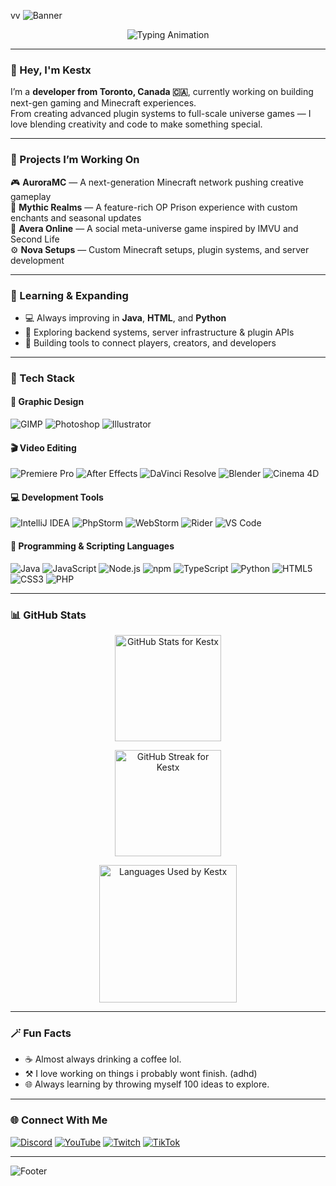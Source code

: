 vv<!-- Profile Banner -->
![Banner](https://capsule-render.vercel.app/api?type=waving&height=250&color=0:7F00FF,100:E100FF&text=K%20E%20S%20T&fontColor=ffffff&fontAlignY=40&fontSize=60&fontAlign=50)
<!-- Animated Intro Text -->
<p align="center">
  <img src="https://readme-typing-svg.herokuapp.com?font=Orbitron&size=30&duration=4000&pause=800&color=7F00FF&center=true&vCenter=true&width=700&lines=Welcome+to+my+page!;Minecraft+Developer;Game+Designer;Graphic+Designer;Web+Developer;Video+Editor" alt="Typing Animation">
</p>


---

### 👋 Hey, I'm **Kestx**
I’m a **developer from Toronto, Canada 🇨🇦**, currently working on building next-gen gaming and Minecraft experiences.  
From creating advanced plugin systems to full-scale universe games — I love blending creativity and code to make something special.

---

### 🚀 Projects I’m Working On
🎮 **AuroraMC** — A next-generation Minecraft network pushing creative gameplay  
💎 **Mythic Realms** — A feature-rich OP Prison experience with custom enchants and seasonal updates  
🌌 **Avera Online** — A social meta-universe game inspired by IMVU and Second Life  
⚙️ **Nova Setups** — Custom Minecraft setups, plugin systems, and server development  

---

### 🧠 Learning & Expanding
- 💻 Always improving in **Java**, **HTML**, and **Python**  
- 🔧 Exploring backend systems, server infrastructure & plugin APIs  
- 🧩 Building tools to connect players, creators, and developers  

---

### 🧠 Tech Stack

#### 🎨 Graphic Design
![GIMP](https://img.shields.io/badge/GIMP-0D1117?style=for-the-badge&logo=gimp&logoColor=FF4C4C)
![Photoshop](https://img.shields.io/badge/Photoshop-0D1117?style=for-the-badge&logo=adobephotoshop&logoColor=FF4C4C)
![Illustrator](https://img.shields.io/badge/Illustrator-0D1117?style=for-the-badge&logo=adobeillustrator&logoColor=FF4C4C)

#### 🎬 Video Editing
![Premiere Pro](https://img.shields.io/badge/Premiere%20Pro-0D1117?style=for-the-badge&logo=adobepremierepro&logoColor=00C8FF)
![After Effects](https://img.shields.io/badge/After%20Effects-0D1117?style=for-the-badge&logo=adobeaftereffects&logoColor=00C8FF)
![DaVinci Resolve](https://img.shields.io/badge/DaVinci%20Resolve-0D1117?style=for-the-badge&logo=davinciresolve&logoColor=00C8FF)
![Blender](https://img.shields.io/badge/Blender-0D1117?style=for-the-badge&logo=blender&logoColor=00C8FF)
![Cinema 4D](https://img.shields.io/badge/Cinema%204D-0D1117?style=for-the-badge&logo=cinema4d&logoColor=00C8FF)

#### 💻 Development Tools
![IntelliJ IDEA](https://img.shields.io/badge/IntelliJ%20IDEA-0D1117?style=for-the-badge&logo=intellijidea&logoColor=7F00FF)
![PhpStorm](https://img.shields.io/badge/PhpStorm-0D1117?style=for-the-badge&logo=phpstorm&logoColor=7F00FF)
![WebStorm](https://img.shields.io/badge/WebStorm-0D1117?style=for-the-badge&logo=webstorm&logoColor=7F00FF)
![Rider](https://img.shields.io/badge/Rider-0D1117?style=for-the-badge&logo=rider&logoColor=7F00FF)
![VS Code](https://img.shields.io/badge/VS%20Code-0D1117?style=for-the-badge&logo=visualstudiocode&logoColor=7F00FF)

#### 🧩 Programming & Scripting Languages
![Java](https://img.shields.io/badge/Java-0D1117?style=for-the-badge&logo=openjdk&logoColor=E100FF)
![JavaScript](https://img.shields.io/badge/JavaScript-0D1117?style=for-the-badge&logo=javascript&logoColor=E100FF)
![Node.js](https://img.shields.io/badge/Node.js-0D1117?style=for-the-badge&logo=node.js&logoColor=E100FF)
![npm](https://img.shields.io/badge/npm-0D1117?style=for-the-badge&logo=npm&logoColor=E100FF)
![TypeScript](https://img.shields.io/badge/TypeScript-0D1117?style=for-the-badge&logo=typescript&logoColor=E100FF)
![Python](https://img.shields.io/badge/Python-0D1117?style=for-the-badge&logo=python&logoColor=E100FF)
![HTML5](https://img.shields.io/badge/HTML5-0D1117?style=for-the-badge&logo=html5&logoColor=E100FF)
![CSS3](https://img.shields.io/badge/CSS3-0D1117?style=for-the-badge&logo=css3&logoColor=E100FF)
![PHP](https://img.shields.io/badge/PHP-0D1117?style=for-the-badge&logo=php&logoColor=E100FF)



---

### 📊 GitHub Stats
<div align="center">

  <!-- GitHub Stats -->
  <img
    src="https://github-readme-stats.vercel.app/api?username=Kestx&show_icons=true&count_private=true&hide_border=true&bg_color=0D1117&title_color=7F00FF&icon_color=E100FF&text_color=ffffff&border_radius=10&cache_seconds=7200&v=2"
    height="170"
    alt="GitHub Stats for Kestx"
  />

  <!-- Streak Stats -->
  <img
    src="https://streak-stats.demolab.com?user=Kestx&theme=radical&hide_border=true&background=0D1117&ring=7F00FF&fire=E100FF&currStreakLabel=ffffff&border_radius=10"
    height="170"
    alt="GitHub Streak for Kestx"
  />

  <!-- Top Languages -->
<p align="center">
  <img src="https://github-readme-stats.vercel.app/api/top-langs?username=Kestx&langs_count=8&layout=donut-vertical&bg_color=0D1117&title_color=E100FF&text_color=ffffff&icon_color=7F00FF&hide_border=true&v=2" height="220" alt="Languages Used by Kestx">
</p>


</div>



---

### 🪄 Fun Facts
- ☕ Almost always drinking a coffee lol.
- ⚒️ I love working on things i probably wont finish. (adhd) 
- 🌐 Always learning by throwing myself 100 ideas to explore.  

---

### 🌐 Connect With Me

[![Discord](https://img.shields.io/badge/Discord-5865F2?style=for-the-badge&logo=discord&logoColor=white)](https://discord.gg/users/903858601339273217)
[![YouTube](https://img.shields.io/badge/YouTube-FF0000?style=for-the-badge&logo=youtube&logoColor=white)](https://youtube.com/@kestttv)
[![Twitch](https://img.shields.io/badge/Twitch-9146FF?style=for-the-badge&logo=twitch&logoColor=white)](https://twitch.tv/kestttv)
[![TikTok](https://img.shields.io/badge/TikTok-000000?style=for-the-badge&logo=tiktok&logoColor=white)](https://tiktok.com/@kestttv)

---

![Footer](https://capsule-render.vercel.app/api?type=waving&section=footer&color=0:7F00FF,100:E100FF)


